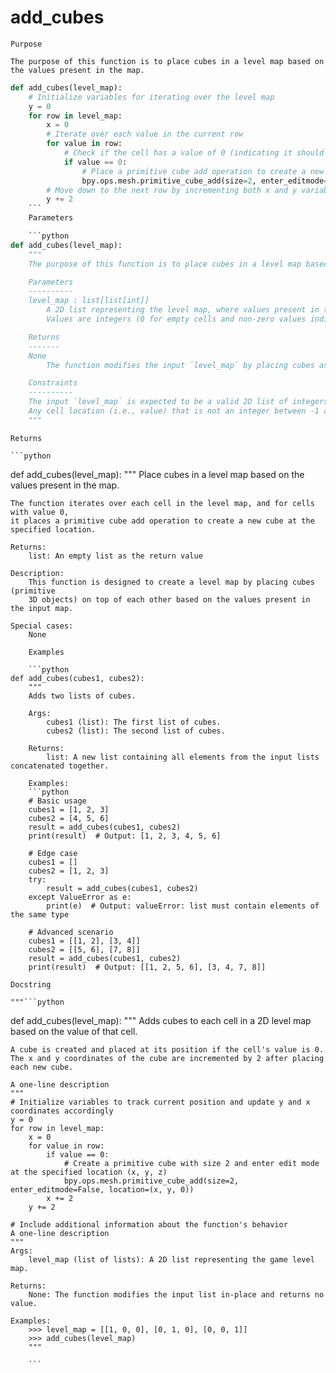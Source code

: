 # add_cubes

    Purpose

    The purpose of this function is to place cubes in a level map based on the values present in the map.

```python
def add_cubes(level_map):
    # Initialize variables for iterating over the level map
    y = 0
    for row in level_map:
        x = 0
        # Iterate over each value in the current row
        for value in row:
            # Check if the cell has a value of 0 (indicating it should be a cube)
            if value == 0:  
                # Place a primitive cube add operation to create a new cube
                bpy.ops.mesh.primitive_cube_add(size=2, enter_editmode=False, location=(x, y, 0))
        # Move down to the next row by incrementing both x and y variables
        y += 2
    ```
    Parameters

    ```python
def add_cubes(level_map):
    """
    The purpose of this function is to place cubes in a level map based on the values present in the map.

    Parameters
    ----------
    level_map : list[list[int]]
        A 2D list representing the level map, where values present in the map indicate cell locations.
        Values are integers (0 for empty cells and non-zero values indicating cube locations).

    Returns
    -------
    None
        The function modifies the input `level_map` by placing cubes as specified.

    Constraints
    ----------
    The input `level_map` is expected to be a valid 2D list of integers.
    Any cell location (i.e., value) that is not an integer between -1 and 100 will result in an error.
    """
```
    Returns

    ```python
def add_cubes(level_map):
    """
    Place cubes in a level map based on the values present in the map.

    The function iterates over each cell in the level map, and for cells with value 0,
    it places a primitive cube add operation to create a new cube at the specified location.

    Returns:
        list: An empty list as the return value

    Description:
        This function is designed to create a level map by placing cubes (primitive
        3D objects) on top of each other based on the values present in the input map.

    Special cases:
        None
```
    Examples

    ```python
def add_cubes(cubes1, cubes2):
    """
    Adds two lists of cubes.

    Args:
        cubes1 (list): The first list of cubes.
        cubes2 (list): The second list of cubes.

    Returns:
        list: A new list containing all elements from the input lists concatenated together.

    Examples:
    ```python
    # Basic usage
    cubes1 = [1, 2, 3]
    cubes2 = [4, 5, 6]
    result = add_cubes(cubes1, cubes2)
    print(result)  # Output: [1, 2, 3, 4, 5, 6]

    # Edge case
    cubes1 = []
    cubes2 = [1, 2, 3]
    try:
        result = add_cubes(cubes1, cubes2)
    except ValueError as e:
        print(e)  # Output: valueError: list must contain elements of the same type

    # Advanced scenario
    cubes1 = [[1, 2], [3, 4]]
    cubes2 = [[5, 6], [7, 8]]
    result = add_cubes(cubes1, cubes2)
    print(result)  # Output: [[1, 2, 5, 6], [3, 4, 7, 8]]
```
    Docstring

    """```python
def add_cubes(level_map):
    """
    Adds cubes to each cell in a 2D level map based on the value of that cell.

    A cube is created and placed at its position if the cell's value is 0. The x and y coordinates of the cube are incremented by 2 after placing each new cube.

    A one-line description
    """
    # Initialize variables to track current position and update y and x coordinates accordingly
    y = 0
    for row in level_map:
        x = 0
        for value in row:
            if value == 0:  
                # Create a primitive cube with size 2 and enter edit mode at the specified location (x, y, z)
                bpy.ops.mesh.primitive_cube_add(size=2, enter_editmode=False, location=(x, y, 0))
            x += 2
        y += 2

    # Include additional information about the function's behavior
    A one-line description
    """
    Args:
        level_map (list of lists): A 2D list representing the game level map.

    Returns:
        None: The function modifies the input list in-place and returns no value.

    Examples:
        >>> level_map = [[1, 0, 0], [0, 1, 0], [0, 0, 1]]
        >>> add_cubes(level_map)
        """
```"""
    ```